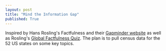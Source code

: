 ```yaml
---
layout: post
title: "Mind the Information Gap"
published: True
---
```


Inspired by Hans Rosling's Factfulness and their [Gapminder website](https://www.gapminder.org/) as well as Rosling's [Global Factfulness Quiz](https://factfulnessquiz.com/). The plan is to pull census data for the 52 US states on some key topics.
